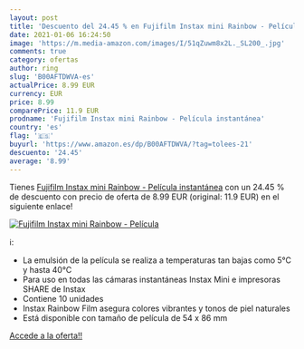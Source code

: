 ```yaml
---
layout: post
title: 'Descuento del 24.45 % en Fujifilm Instax mini Rainbow - Película '
date: 2021-01-06 16:24:50
image: 'https://m.media-amazon.com/images/I/51qZuwm8x2L._SL200_.jpg'
comments: true
category: ofertas
author: ring
slug: 'B00AFTDWVA-es'
actualPrice: 8.99 EUR
currency: EUR
price: 8.99
comparePrice: 11.9 EUR
prodname: 'Fujifilm Instax mini Rainbow - Película instantánea'
country: 'es'
flag: '🇪🇸'
buyurl: 'https://www.amazon.es/dp/B00AFTDWVA/?tag=tolees-21'
descuento: '24.45'
average: '8.99'
---
```


Tienes [Fujifilm Instax mini Rainbow - Película instantánea](https://www.amazon.es/dp/B00AFTDWVA/?tag=tolees-21) con un 24.45 % de descuento con precio de oferta de 8.99 EUR (original: 11.9 EUR) en el siguiente enlace!

[![Fujifilm Instax mini Rainbow - Película ](https://m.media-amazon.com/images/I/51qZuwm8x2L._SL200_.jpg)](https://www.amazon.es/dp/B00AFTDWVA/?tag=tolees-21)

ℹ️:

- La emulsión de la película se realiza a temperaturas tan bajas como 5°C y hasta 40°C
- Para uso en todas las cámaras instantáneas Instax Mini e impresoras SHARE de Instax
- Contiene 10 unidades
- Instax Rainbow Film asegura colores vibrantes y tonos de piel naturales
- Está disponible con tamaño de película de 54 x 86 mm

[Accede a la oferta!!](https://www.amazon.es/dp/B00AFTDWVA/?tag=tolees-21)

